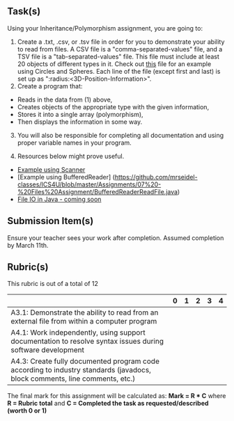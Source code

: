 Task(s)
-------
Using your Inheritance/Polymorphism assignment, you are going to:

1. Create a .txt, .csv, or .tsv file in order for you to demonstrate your ability to read from files.  A CSV file is a "comma-separated-values" file, and a TSV file is a "tab-separated-values" file.  This file must include at least 20 objects of different types in it.  Check out [this](https://github.com/mrseidel-classes/ICS4U/blob/master/Assignments/07%20-%20Files%20Assignment/input.txt) file for an example using Circles and Spheres.  Each line of the file (except first and last) is set up as "<class name>:radius:<3D-Position-Information>".
2. Create a program that:
  * Reads in the data from (1) above,
  * Creates objects of the appropriate type with the given information,
  * Stores it into a single array (polymorphism), 
  * Then displays the information in some way.

3. You will also be responsible for completing all documentation and using proper variable names in your program.

4. Resources below might prove useful.  

  * [Example using Scanner](https://github.com/mrseidel-classes/ICS4U/blob/master/Assignments/07%20-%20Files%20Assignment/ScannerReadFile.java)
  * [Example using BufferedReader] (https://github.com/mrseidel-classes/ICS4U/blob/master/Assignments/07%20-%20Files%20Assignment/BufferedReaderReadFile.java)
  * [File IO in Java - coming soon](#)


Submission Item(s)
------------------
Ensure your teacher sees your work after completion.  Assumed completion by March 11th.

Rubric(s)
---------
This rubric is out of a total of 12

| | 0 | 1 | 2 | 3 | 4 |
|---| --- | --- | --- | --- | --- |
|A3.1: Demonstrate the ability to read from an external file from within a computer program  | | | | | |
|A4.1: Work independently, using support documentation to resolve syntax issues during software development  | | | | | |
|A4.3: Create fully documented program code according to industry standards (javadocs, block comments, line comments, etc.)  | | | | | |

The final mark for this assignment will be calculated as: __Mark = R * C__ where **R = Rubric total** and **C = Completed the task as requested/described (worth 0 or 1)**
